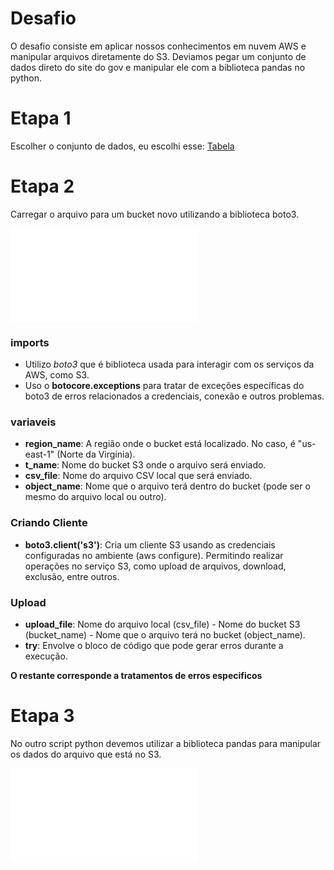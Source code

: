 # Desafio
O desafio consiste em aplicar nossos conhecimentos em nuvem AWS e manipular arquivos diretamente do S3. Deviamos pegar um conjunto de dados direto do site do gov e manipular ele com a biblioteca pandas no python.

# Etapa 1 
Escolher o conjunto de dados, eu escolhi esse:
[Tabela](./Entregáveis/tabela_desafio.csv)

# Etapa 2
Carregar o arquivo para um bucket novo utilizando a biblioteca boto3.

![script](./Entregáveis/script_python.py)
### imports
* Utilizo _boto3_ que é biblioteca usada para interagir com os serviços da AWS, como S3.
* Uso o __botocore.exceptions__ para tratar de exceções específicas do boto3 de erros relacionados a credenciais, conexão e outros problemas.

### variaveis
* __region_name__: A região onde o bucket está localizado. No caso, é "us-east-1" (Norte da Virgínia).
* __t_name__: Nome do bucket S3 onde o arquivo será enviado.
* __csv_file__: Nome do arquivo CSV local que será enviado.
* __object_name__: Nome que o arquivo terá dentro do bucket (pode ser o mesmo do arquivo local ou outro).

### Criando Cliente
* __boto3.client('s3')__: Cria um cliente S3 usando as credenciais configuradas no ambiente (aws configure). Permitindo realizar operações no serviço S3, como upload de arquivos, download, exclusão, entre outros.

### Upload
* __upload_file__: Nome do arquivo local (csv_file) - Nome do bucket S3 (bucket_name) - Nome que o arquivo terá no bucket (object_name).
* __try__: Envolve o bloco de código que pode gerar erros durante a execução.

**O restante corresponde a tratamentos de erros especificos**

# Etapa 3
No outro script python devemos utilizar a biblioteca pandas para manipular os dados do arquivo que está no S3.

![script](./Entregáveis/script_python2.py)




